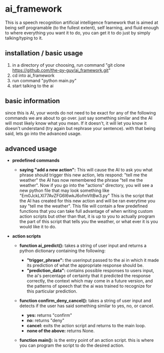 # ai_framework
This is a speech recognition artificial intelligence framework that is aimed at being self programable (to the fullest extent), self learning, and fluid enough to where everything you want it to do, you can get it to do just by simply talking/typing to it.

## installation / basic usage

1. in a directory of your choosing, run command "git clone https://github.com/the-py-guy/ai_framework.git"
2. cd into ai_framework
3. run command "python main.py"
4. start talking to the ai

## basic information

since this is AI, your words do not need to be exact for any of the following commands we are about to go over. just say something similar and the AI will most likely know what you mean. If it doesn't, it will let you know it doesn't understand (try again but rephrase your sentence). with that being said, lets go into the advanced usage.

## advanced usage

* **predefined commands**
  - **saying "add a new action":** This will cause the AI to ask you what phrase should trigger this new action, lets respond: "tell me the weather" the AI has now remembered the phrase "tell me the weather". Now if you go into the "actions" directory, you will see a new python file that may look something like "Em0JckLXl77AvZFG6I6wkJ6ofmVItBw3.py" This is the script that the AI has created for this new action and will be ran everytime you say "tell me the weather". This file will contain a few predefined functions that you can take full advantage of when writing custom action scripts but other than that, it is up to you to actually program the part of this script that tells you the weather, or what ever it is you would like it to do.

* **action scripts**
  - **function ai_predict():** takes a string of user input and returns a python dictionary containing the following:
    * **"trigger_phrase":** the userinput passed to the ai in which it made its prediction of what the appropriate response should be.
    * **"prediction_data":** contains possible responses to users input, the ai's percentage of certainty that it predicted the response correctly, the context which may come in a future version, and the patterns of speech that the ai was trained to recognize for this particular prediction.

  - **function confirm_deny_cancel():** takes a string of user input and detects if the user has said something similar to yes, no, or cancel.
    * **yes:** returns "confirm"
    * **no:** returns "deny"
    * **cancel:** exits the action script and returns to the main loop.
    * **none of the above:** returns None.

  - **function main():** is the entry point of an action script. this is where you can program the script to do the desired action.
